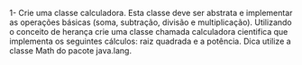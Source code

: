 1- Crie uma classe calculadora. Esta classe deve ser abstrata e implementar as operações básicas (soma, subtração, divisão e multiplicação). Utilizando o conceito de herança crie uma classe chamada calculadora cientifica que implementa os seguintes cálculos: raiz quadrada e a potência. Dica utilize a classe Math do pacote java.lang.
